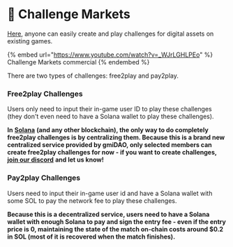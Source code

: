 # 🥋 Challenge Markets

[Here](https://gonnamakeit.io/challenges), anyone can easily create and play challenges for digital assets on existing games.

{% embed url="https://www.youtube.com/watch?v=_WJrLGHLPEo" %}
Challenge Markets commercial
{% endembed %}

There are two types of challenges: free2play and pay2play.

### Free2play Challenges

Users only need to input their in-game user ID to play these challenges (they don't even need to have a Solana wallet to play these challenges).

**In** [**Solana**](https://solana.com) **(and any other blockchain), the only way to do completely free2play challenges is by centralizing them. Because this is a brand new centralized service provided by gmiDAO, only selected members can create free2play challenges for now - if you want to create challenges,** [**join our discord**](https://discord.gg/rAnhpNqQmq) **and let us know!**

### Pay2play Challenges

Users need to input their in-game user id and have a Solana wallet with some SOL to pay the network fee to play these challenges.

**Because this is a decentralized service, users need to have a Solana wallet with enough Solana to pay and sign the entry fee - even if the entry price is 0, maintaining the state of the match on-chain costs around $0.2 in SOL (most of it is recovered when the match finishes).**
